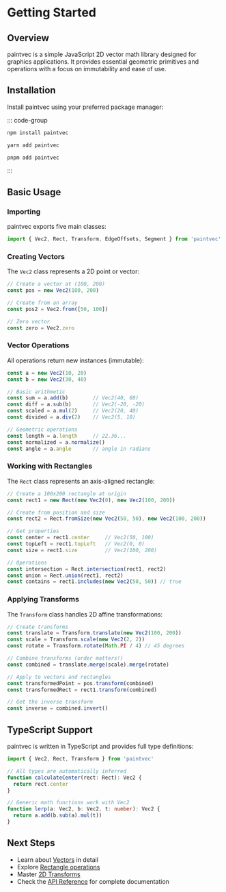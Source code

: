 # Getting Started

## Overview

paintvec is a simple JavaScript 2D vector math library designed for graphics applications. It provides essential geometric primitives and operations with a focus on immutability and ease of use.

## Installation

Install paintvec using your preferred package manager:

::: code-group

```sh [npm]
npm install paintvec
```

```sh [yarn]
yarn add paintvec
```

```sh [pnpm]
pnpm add paintvec
```

:::

## Basic Usage

### Importing

paintvec exports five main classes:

```typescript
import { Vec2, Rect, Transform, EdgeOffsets, Segment } from 'paintvec'
```

### Creating Vectors

The `Vec2` class represents a 2D point or vector:

```typescript
// Create a vector at (100, 200)
const pos = new Vec2(100, 200)

// Create from an array
const pos2 = Vec2.from([50, 100])

// Zero vector
const zero = Vec2.zero
```

### Vector Operations

All operations return new instances (immutable):

```typescript
const a = new Vec2(10, 20)
const b = new Vec2(30, 40)

// Basic arithmetic
const sum = a.add(b)        // Vec2(40, 60)
const diff = a.sub(b)       // Vec2(-20, -20)
const scaled = a.mul(2)     // Vec2(20, 40)
const divided = a.div(2)    // Vec2(5, 10)

// Geometric operations
const length = a.length     // 22.36...
const normalized = a.normalize()
const angle = a.angle       // angle in radians
```

### Working with Rectangles

The `Rect` class represents an axis-aligned rectangle:

```typescript
// Create a 100x200 rectangle at origin
const rect1 = new Rect(new Vec2(0), new Vec2(100, 200))

// Create from position and size
const rect2 = Rect.fromSize(new Vec2(50, 50), new Vec2(100, 200))

// Get properties
const center = rect1.center     // Vec2(50, 100)
const topLeft = rect1.topLeft   // Vec2(0, 0)
const size = rect1.size         // Vec2(100, 200)

// Operations
const intersection = Rect.intersection(rect1, rect2)
const union = Rect.union(rect1, rect2)
const contains = rect1.includes(new Vec2(50, 50)) // true
```

### Applying Transforms

The `Transform` class handles 2D affine transformations:

```typescript
// Create transforms
const translate = Transform.translate(new Vec2(100, 200))
const scale = Transform.scale(new Vec2(2, 2))
const rotate = Transform.rotate(Math.PI / 4) // 45 degrees

// Combine transforms (order matters!)
const combined = translate.merge(scale).merge(rotate)

// Apply to vectors and rectangles
const transformedPoint = pos.transform(combined)
const transformedRect = rect1.transform(combined)

// Get the inverse transform
const inverse = combined.invert()
```

## TypeScript Support

paintvec is written in TypeScript and provides full type definitions:

```typescript
import { Vec2, Rect, Transform } from 'paintvec'

// All types are automatically inferred
function calculateCenter(rect: Rect): Vec2 {
  return rect.center
}

// Generic math functions work with Vec2
function lerp(a: Vec2, b: Vec2, t: number): Vec2 {
  return a.add(b.sub(a).mul(t))
}
```

## Next Steps

- Learn about [Vectors](/guide/vectors) in detail
- Explore [Rectangle operations](/guide/rectangles)
- Master [2D Transforms](/guide/transforms)
- Check the [API Reference](/api/globals) for complete documentation